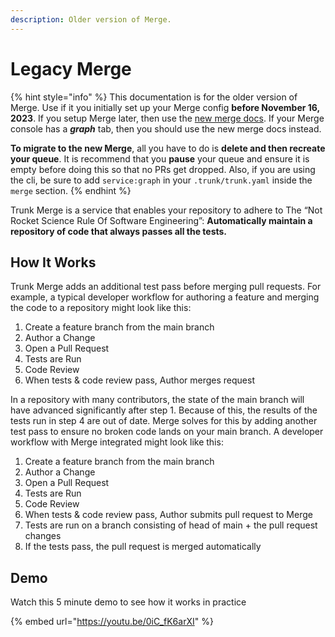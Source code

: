 ```yaml
---
description: Older version of Merge.
---
```


# Legacy Merge

{% hint style="info" %}
This documentation is for the older version of Merge. Use if it you initially set up your Merge config **before November 16, 2023**. If you setup Merge later, then use the [new merge docs](https://github.com/trunk-io/gitbook/blob/main/merge/README.md). If your Merge console has a _**graph**_ tab, then you should use the new merge docs instead.

**To migrate to the new Merge**, all you have to do is **delete and then recreate your queue**. It is recommend that you **pause** your queue and ensure it is empty before doing this so that no PRs get dropped. Also, if you are using the cli, be sure to add `service:graph` in your `.trunk/trunk.yaml` inside the `merge` section.
{% endhint %}

Trunk Merge is a service that enables your repository to adhere to The “Not Rocket Science Rule Of Software Engineering”: **Automatically maintain a repository of code that always passes all the tests.**

## How It Works

Trunk Merge adds an additional test pass before merging pull requests. For example, a typical developer workflow for authoring a feature and merging the code to a repository might look like this:

1. Create a feature branch from the main branch
2. Author a Change
3. Open a Pull Request
4. Tests are Run
5. Code Review
6. When tests & code review pass, Author merges request

In a repository with many contributors, the state of the main branch will have advanced significantly after step 1. Because of this, the results of the tests run in step 4 are out of date. Merge solves for this by adding another test pass to ensure no broken code lands on your main branch. A developer workflow with Merge integrated might look like this:

1. Create a feature branch from the main branch
2. Author a Change
3. Open a Pull Request
4. Tests are Run
5. Code Review
6. When tests & code review pass, Author submits pull request to Merge
7. Tests are run on a branch consisting of head of main + the pull request changes
8. If the tests pass, the pull request is merged automatically

## Demo

Watch this 5 minute demo to see how it works in practice

{% embed url="https://youtu.be/0iC_fK6arXI" %}
